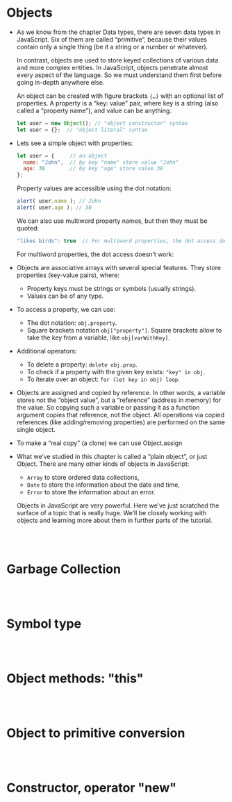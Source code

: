 # Objects

- As we know from the chapter Data types, there are seven data types in JavaScript. Six of them are called “primitive”, because their values contain only a single thing (be it a string or a number or whatever).

  In contrast, objects are used to store keyed collections of various data and more complex entities. In JavaScript, objects penetrate almost every aspect of the language. So we must understand them first before going in-depth anywhere else.

  An object can be created with figure brackets `{…}` with an optional list of properties. A property is a “key: value” pair, where key is a string (also called a “property name”), and value can be anything.
  ```js
  let user = new Object(); // "object constructor" syntax
  let user = {};  // "object literal" syntax
  ```
  
- Lets see a simple object with properties:
  ```js
  let user = {     // an object
    name: "John",  // by key "name" store value "John"
    age: 30        // by key "age" store value 30
  };
  ```
  Property values are accessible using the dot notation:
  ```js
  alert( user.name ); // John
  alert( user.age ); // 30
  ```
  We can also use multiword property names, but then they must be quoted:
  ```js
  "likes birds": true  // For multiword properties, the dot access doesn’t work:
  ```
  For multiword properties, the dot access doesn’t work:



- Objects are associative arrays with several special features. They store properties (key-value pairs), where:
  - Property keys must be strings or symbols (usually strings).
  - Values can be of any type.
- To access a property, we can use:
  - The dot notation: `obj.property`.
  - Square brackets notation `obj["property"]`. Square brackets allow to take the key from a variable, like `obj[varWithKey]`.
- Additional operators:
  - To delete a property: `delete obj.prop`.
  - To check if a property with the given key exists: `"key" in obj`.
  - To iterate over an object: `for (let key in obj) loop`.
- Objects are assigned and copied by reference. In other words, a variable stores not the “object value”, but a “reference” (address in memory) for the value. So copying such a variable or passing it as a function argument copies that reference, not the object. All operations via copied references (like adding/removing properties) are performed on the same single object.
- To make a “real copy” (a clone) we can use Object.assign
- What we’ve studied in this chapter is called a “plain object”, or just Object. There are many other kinds of objects in JavaScript:
  - `Array` to store ordered data collections,
  - `Date` to store the information about the date and time,
  - `Error` to store the information about an error.
  
  Objects in JavaScript are very powerful. Here we’ve just scratched the surface of a topic that is really huge. We’ll be closely working with objects and learning more about them in further parts of the tutorial.
  
<br>
<bR>

# Garbage Collection

<br>
<Br>

# Symbol type

<br>
<br>

# Object methods: "this"

<br>
<Br>

# Object to primitive conversion

<br>
<br>

# Constructor, operator "new"
